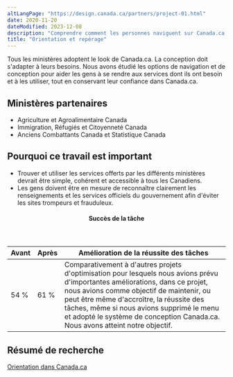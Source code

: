 ```yaml
---
altLangPage: "https://design.canada.ca/partners/project-01.html"
date: 2020-11-20
dateModified: 2023-12-08
description: "Comprendre comment les personnes naviguent sur Canada.ca. Les conclusions ont mené à plusieurs changements de conception qui améliorent la navigation sur l’ensemble des sites Web du gouvernement du Canada. Date : 2021"
title: "Orientation et repérage"
---
```

<p>Tous les ministères adoptent le look de Canada.ca. La conception doit s'adapter à leurs besoins. Nous avons étudié les options de navigation et de conception pour aider les gens à se rendre aux services dont ils ont besoin et à les utiliser, tout en conservant leur confiance dans Canada.ca.</p>
<h2>Ministères partenaires</h2>
<ul>
  <li>Agriculture et Agroalimentaire Canada</li>
  <li>Immigration, Réfugiés et Citoyenneté Canada</li>
  <li>Anciens Combattants Canada et Statistique Canada</li>
</ul>
<h2>Pourquoi ce travail est important</h2>
<ul class="lst-spcd">
  <li>Trouver et utiliser les services offerts par les différents ministères devrait être simple, cohérent et accessible à tous les Canadiens.</li>
  <li>Les gens doivent être en mesure de reconnaître clairement les renseignements et les services officiels du gouvernement afin d'éviter les sites trompeurs et frauduleux.</li>
</ul>
<div class="row mrgn-tp-lg mrgn-bttm-lg">
  <div class="col-md-8">
    <div class="panel panel-success">
      <header class="panel-heading">
        <h4 class="panel-title text-center">Succès de la tâche</h4>
      </header>
      <table class="table">
        <thead>
          <tr style="">
            <th scope="col" class="col-md-3">Avant</th>
            <th scope="col" class="col-md-3">Après</th>
            <th scope="col" class="col-md-6">Amélioration de la réussite des tâches</th>
          </tr>
        </thead>
        <tbody>
          <tr>
            <td class="table-smnum">54&nbsp;%</td>
            <td class="table-smnum">61&nbsp;%</td>
            <td class="table-smnum">Comparativement à d'autres projets d'optimisation pour lesquels nous avions prévu d'importantes améliorations, dans ce projet, nous avions comme objectif de maintenir, ou peut être même d'accroître, la réussite des tâches, même si nous avions supprimé le menu et adopté le système de conception Canada.ca. Nous avons atteint notre objectif.</td>
          </tr>
        </tbody>
      </table>
    </div>
  </div>
</div>
<h2>Résumé de recherche</h2>
<p><a href="https://blogue.canada.ca/resumes-recherche/orientation-dans-canada-ca">Orientation dans Canada.ca</a></p>
